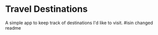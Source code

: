 # Travel Destinations

A simple app to keep track of destinations I'd like to visit.
 #isin changed readme
